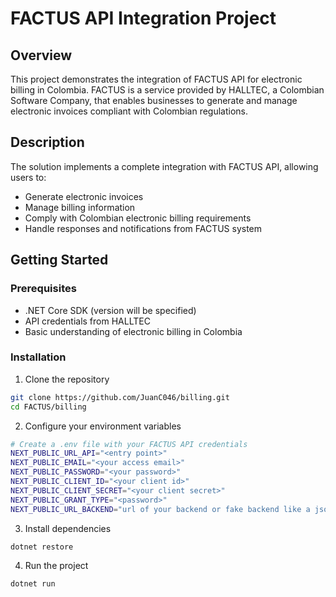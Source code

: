 # FACTUS API Integration Project

## Overview

This project demonstrates the integration of FACTUS API for electronic billing in Colombia. FACTUS is a service provided by HALLTEC, a Colombian Software Company, that enables businesses to generate and manage electronic invoices compliant with Colombian regulations.

## Description

The solution implements a complete integration with FACTUS API, allowing users to:

-   Generate electronic invoices
-   Manage billing information
-   Comply with Colombian electronic billing requirements
-   Handle responses and notifications from FACTUS system

## Getting Started

### Prerequisites

-   .NET Core SDK (version will be specified)
-   API credentials from HALLTEC
-   Basic understanding of electronic billing in Colombia

### Installation

1. Clone the repository

```bash
git clone https://github.com/JuanC046/billing.git
cd FACTUS/billing
```

2. Configure your environment variables

```bash
# Create a .env file with your FACTUS API credentials
NEXT_PUBLIC_URL_API="<entry point>"
NEXT_PUBLIC_EMAIL="<your access email>"
NEXT_PUBLIC_PASSWORD="<your password>"
NEXT_PUBLIC_CLIENT_ID="<your client id>"
NEXT_PUBLIC_CLIENT_SECRET="<your client secret>"
NEXT_PUBLIC_GRANT_TYPE="<password>"
NEXT_PUBLIC_URL_BACKEND="url of your backend or fake backend like a json-server"
```

3. Install dependencies

```bash
dotnet restore
```

4. Run the project

```bash
dotnet run
```
